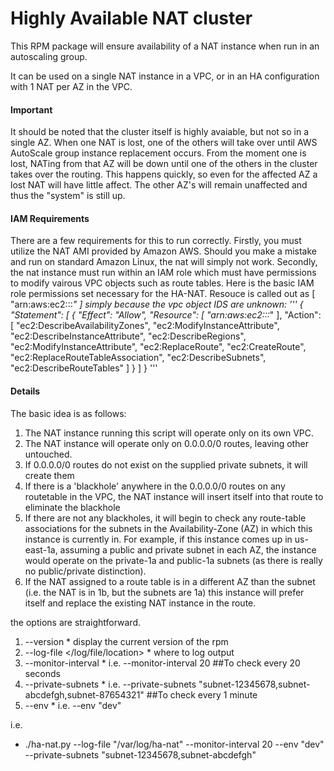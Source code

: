 # Highly Available NAT cluster

This RPM package will ensure availability of a NAT instance when run in an autoscaling group.

It can be used on a single NAT instance in a VPC, or in an HA configuration with 1 NAT per AZ in the VPC.

#### Important
It should be noted that the cluster itself is highly avaiable, but not so in a single AZ. When one
NAT is lost, one of the others will take over until AWS AutoScale group instance replacement occurs.
From the moment one is lost, NATing from that AZ will be down until one of the others in the cluster
takes over the routing. This happens quickly, so even for the affected AZ a lost NAT will have little
affect. The other AZ's will remain unaffected and thus the "system" is still up.

#### IAM Requirements
There are a few requirements for this to run correctly. Firstly, you must utilize the NAT AMI provided
by Amazon AWS. Should you make a mistake and run on standard Amazon Linux, the nat will simply not work.
Secondly, the nat instance must run within an IAM role which must have permissions to modify vairous VPC
objects such as route tables. Here is the basic IAM role permissions set necessary for the HA-NAT. Resouce
is called out as [ "arn:aws:ec2:::*" ] simply because the vpc object IDS are unknown:
'''
{
  "Statement": [
    {
      "Effect": "Allow",
      "Resource": [
          "arn:aws:ec2:::*"
      ],
      "Action": [ 
          "ec2:DescribeAvailabilityZones",
          "ec2:ModifyInstanceAttribute",
          "ec2:DescribeInstanceAttribute",
          "ec2:DescribeRegions",
          "ec2:ModifyInstanceAttribute",
          "ec2:ReplaceRoute",
          "ec2:CreateRoute",
          "ec2:ReplaceRouteTableAssociation",
          "ec2:DescribeSubnets",
          "ec2:DescribeRouteTables"
      ]
    }
  ]
}
'''

#### Details
The basic idea is as follows:
  1. The NAT instance running this script will operate only on its own VPC.
  1. The NAT instance will operate only on 0.0.0.0/0 routes, leaving other untouched.
  1. If 0.0.0.0/0 routes do not exist on the supplied private subnets, it will create them
  1. If there is a 'blackhole' anywhere in the 0.0.0.0/0 routes on any routetable in the VPC, 
     the NAT instance will insert itself into that route to eliminate the blackhole
  1. If there are not any blackholes, it will begin to check any route-table associations for
     the subnets in the Availability-Zone (AZ) in which this instance is currently in.
     For example, if this instance comes up in us-east-1a, assuming a public and private
     subnet in each AZ, the instance would operate on the private-1a and public-1a subnets (as
     there is really no public/private distinction).
  1. If the NAT assigned to a route table is in a different AZ than the subnet (i.e. the 
     NAT is in 1b, but the subnets are 1a) this instance will prefer itself and replace the
     existing NAT instance in the route.

the options are straightforward.
  1. --version
    * display the current version of the rpm
  1. --log-file </log/file/location>
    * where to log output
  1. --monitor-interval <how often to check the routes in seconds>
    * i.e. --monitor-interval 20 ##To check every 20 seconds
  1. --private-subnets <comma sperated list of private subnets in the vpc>
    * i.e. --private-subnets "subnet-12345678,subnet-abcdefgh,subnet-87654321" ##To check every 1 minute
  1. --env <environment>
    * i.e. --env "dev"

i.e.

  * ./ha-nat.py --log-file "/var/log/ha-nat" --monitor-interval 20 --env "dev" --private-subnets "subnet-12345678,subnet-abcdefgh"
